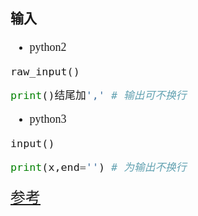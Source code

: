 <font size=4 face='楷体'>

### 输入  

- python2  

```
raw_input()
```
```python
print()结尾加',' # 输出可不换行  
```

- python3

```
input()
```

```python
print(x,end='') # 为输出不换行
```  

<font size=5>[参考](https://www.cnblogs.com/gengcx/p/6707024.html)</font>  
</font>  
